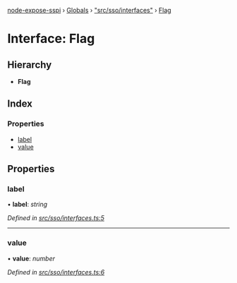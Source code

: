 [node-expose-sspi](../README.md) › [Globals](../globals.md) › ["src/sso/interfaces"](../modules/_src_sso_interfaces_.md) › [Flag](_src_sso_interfaces_.flag.md)

# Interface: Flag

## Hierarchy

* **Flag**

## Index

### Properties

* [label](_src_sso_interfaces_.flag.md#label)
* [value](_src_sso_interfaces_.flag.md#value)

## Properties

###  label

• **label**: *string*

*Defined in [src/sso/interfaces.ts:5](https://github.com/jlguenego/node-expose-sspi/blob/7ca1305/src/sso/interfaces.ts#L5)*

___

###  value

• **value**: *number*

*Defined in [src/sso/interfaces.ts:6](https://github.com/jlguenego/node-expose-sspi/blob/7ca1305/src/sso/interfaces.ts#L6)*
